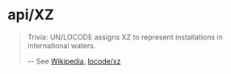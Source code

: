 # api/XZ

> Trivia: UN/LOCODE assigns XZ to represent installations in international waters.
>
> -- See [Wikipedia](https://en.wikipedia.org/wiki/ISO_3166-1_alpha-2#User-assigned_code_elements), [locode/xz](https://service.unece.org/trade/locode/xz.htm)